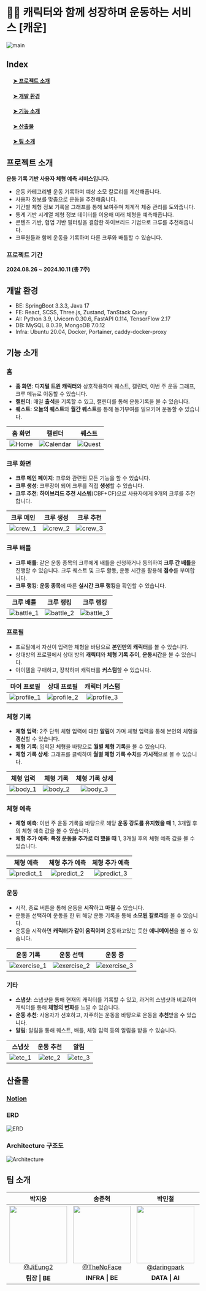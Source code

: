 # 💪🏻 캐릭터와 함께 성장하며 운동하는 서비스 [캐운]
![main](assets/main.png)

## Index
#### &emsp; [➤ 프로젝트 소개](##-프로젝트-소개)<br>
#### &emsp; [➤ 개발 환경](##-개발-환경)<br>
#### &emsp; [➤ 기능 소개](##-기능-소개)<br>
#### &emsp; [➤ 산출물](##-산출물)<br>
#### &emsp; [➤ 팀 소개](##-팀-소개)<br>

## 프로젝트 소개
**운동 기록 기반 사용자 체형 예측 서비스입니다.**
- 운동 카테고리별 운동 기록하며 예상 소모 칼로리를 계산해줍니다.
- 사용자 정보를 맞춤으로 운동을 추천해줍니다.
- 기간별 체형 정보 기록을 그래프를 통해 보여주며 체계적 체중 관리를 도와줍니다.
- 통계 기반 시계열 체형 정보 데이터를 이용해 미래 체형을 예측해줍니다.
- 콘텐츠 기반, 협업 기반 필터링을 결합한 하이브리드 기법으로 크루를 추천해줍니다.
- 크루원들과 함께 운동을 기록하며 다른 크루와 배틀할 수 있습니다.

### 프로젝트 기간
**2024.08.26 ~ 2024.10.11 (총 7주)**

## 개발 환경
- BE: SpringBoot 3.3.3, Java 17
- FE: React, SCSS, Three.js, Zustand, TanStack Query
- AI: Python 3.9, Uvicorn 0.30.6, FastAPI 0.114, TensorFlow 2.17
- DB: MySQL 8.0.39, MongoDB 7.0.12
- Infra: Ubuntu 20.04, Docker, Portainer, caddy-docker-proxy

## 기능 소개
### 홈
- **홈 화면**: **디지털 트윈 캐릭터**와 상호작용하며 퀘스트, 캘린더, 이번 주 운동 그래프, 크루 메뉴로 이동할 수 있습니다.
- **캘린더**: 매일 **출석**을 기록할 수 있고, 캘린더를 통해 운동기록을 볼 수 있습니다.
- **퀘스트**: **오늘의 퀘스트**와 **월간 퀘스트**를 통해 동기부여를 일으키며 운동할 수 있습니다.

|홈 화면|캘린더|퀘스트|
|:---:|:---:|:---:|
|![Home](assets/screenshot/home_1.jpg)|![Calendar](assets/screenshot/home_2.jpg)|![Quest](assets/screenshot/home_3.jpg)|

### 크루 화면
- **크루 메인 페이지**: 크루와 관련된 모든 기능을 할 수 있습니다.
- **크루 생성**: 크루장이 되어 크루를 직접 **생성**할 수 있습니다.
- **크루 추천**: **하이브리드 추천 시스템**(CBF+CF)으로 사용자에게 9개의 크루를 추천합니다.

|크루 메인|크루 생성|크루 추천|
|:---:|:---:|:---:|
|![crew_1](assets/screenshot/crew_1.jpg)|![crew_2](assets/screenshot/crew_2.jpg)|![crew_3](assets/screenshot/crew_3.jpg)|

### 크루 배틀

- **크루 배틀**: 같은 운동 종목의 크루에게 배틀을 신청하거나 동의하여 **크루 간 배틀**을 진행할 수 있습니다. 크루 퀘스트 및 크루 활동, 운동 시간을 활용해 **점수**를 부여합니다.
- **크루 랭킹**: **운동 종목**에 따른 **실시간 크루 랭킹**을 확인할 수 있습니다.

|크루 배틀|크루 랭킹|크루 랭킹|
|:---:|:---:|:---:|
|![battle_1](assets/screenshot/battle_1.jpg)|![battle_2](assets/screenshot/battle_2.jpg)|![battle_3](assets/screenshot/battle_3.jpg)|

### 프로필
- 프로필에서 자신이 입력한 체형을 바탕으로 **본인만의 캐릭터**를 볼 수 있습니다.
- 상대방의 프로필에서 상대 방의 **캐릭터**와 **체형 기록 추이**, **운동시간**을 볼 수 있습니다.
- 아이템을 구매하고, 장착하며 캐릭터를 **커스텀**할 수 있습니다.

|마이 프로필|상대 프로필|캐릭터 커스텀|
|:---:|:---:|:---:|
|![profile_1](assets/screenshot/profile_1.jpg)|![profile_2](assets/screenshot/profile_2.jpg)|![profile_3](assets/screenshot/profile_3.jpg)|

### 체형 기록
- **체형 입력**: 2주 단위 체형 입력에 대한 **알림**이 가며 체형 입력을 통해 본인의 체형을 **갱신**할 수 있습니다.
- **체형 기록**: 입력된 체형을 바탕으로 **월별 체형 기록**을 볼 수 있습니다.
- **체형 기록 상세**: 그래프를 클릭하여 **월별 체형 기록 수치**를 **가시적**으로 볼 수 있습니다.

|체형 입력|체형 기록|체형 기록 상세|
|:---:|:---:|:---:|
|![body_1](assets/screenshot/body_1.jpg)|![body_2](assets/screenshot/body_2.jpg)|![body_3](assets/screenshot/body_3.jpg)|

### 체형 예측
- **체형 예측**: 이번 주 운동 기록을 바탕으로 해당 **운동 강도를 유지했을 때** 1, 3개월 후의 체형 예측 값을 볼 수 있습니다.
- **체형 추가 예측**: **특정 운동을 추가로 더 했을 때** 1, 3개월 후의 체형 예측 값을 볼 수 있습니다.

|체형 예측|체형 추가 예측|체형 추가 예측|
|:---:|:---:|:---:|
|![predict_1](assets/screenshot/predict_1.jpg)|![predict_2](assets/screenshot/predict_2.jpg)|![predict_3](assets/screenshot/predict_3.jpg)|

### 운동
- 시작, 종료 버튼을 통해 운동을 **시작**하고 **마칠** 수 있습니다.
- 운동을 선택하여 운동을 한 뒤 해당 운동 기록을 통해 **소모된 칼로리**를 볼 수 있습니다.
- 운동을 시작하면 **캐릭터가 같이 움직이며** 운동하고있는 듯한 **애니메이션**을 볼 수 있습니다.

|운동 기록|운동 선택|운동 중|
|:---:|:---:|:---:|
|![exercise_1](assets/screenshot/exercise_1.jpg)|![exercise_2](assets/screenshot/exercise_2.jpg)|![exercise_3](assets/screenshot/exercise_3.jpg)|

### 기타
- **스냅샷**: 스냅샷을 통해 현재의 캐릭터를 기록할 수 있고, 과거의 스냅샷과 비교하며 캐릭터를 통해 **체형의 변화**를 느낄 수 있습니다.
- **운동 추천**: 사용자가 선호하고, 자주하는 운동을 바탕으로 운동을 **추천**받을 수 있습니다.
- **알림**: 알림을 통해 퀘스트, 배틀, 체형 입력 등의 알림을 받을 수 있습니다. 

|스냅샷|운동 추천|알림|
|:---:|:---:|:---:|
|![etc_1](assets/screenshot/etc_1.jpg)|![etc_2](assets/screenshot/etc_2.jpg)|![etc_3](assets/screenshot/etc_3.jpg)|

## 산출물
### **[Notion](https://www.notion.so/C106-df98233bbeb44e91a5bf566d7960783b)**

### ERD
![ERD](assets/erd.png)

### Architecture 구조도
![Architecture](assets/architecture.png)

## 팀 소개
<table>
<thead>
<tr>
<th style="text-align: center;"><strong>박지응</strong></th>
<th style="text-align: center;"><strong>송준혁</strong></th>
<th style="text-align: center;"><strong>박민철</strong></th>
<th style="text-align: center;"><strong>김민영</strong></th>
<th style="text-align: center;"><strong>인호현</strong></th>
<th style="text-align: center;"><strong>김민주</strong></th>
</tr>
</thead>
<tbody>
<tr>
<td align="center"><a href="https://github.com/JiEung2"><img src="https://avatars.githubusercontent.com/u/127590064?v=4" height="150" width="150" style="max-width: 100%;"> <br> @JiEung2</a></td>
<td align="center"><a href="https://github.com/TheNoFace"><img src="https://avatars.githubusercontent.com/u/3072090?v=4" height="150" width="150" style="max-width: 100%;"> <br> @TheNoFace</a></td>
<td align="center"><a href="https://github.com/daringpark"><img src="https://avatars.githubusercontent.com/u/108521994?v=4" height="150" width="150" style="max-width: 100%;"> <br> @daringpark</a></td>
<td align="center"><a href="https://github.com/minyeong981"><img src="https://avatars.githubusercontent.com/u/156265474?v=4" height="150" width="150" style="max-width: 100%;"> <br> @minyeong981</a></td>
<td align="center"><a href="https://github.com/inhohyun"><img src="https://avatars.githubusercontent.com/u/96523102?v=4" height="150" width="150" style="max-width: 100%;"> <br> @inhohyun</a></td>
<td align="center"><a href="https://github.com/MINJOO-KIM"><img src="https://avatars.githubusercontent.com/u/64532143?v=4" height="150" width="150" style="max-width: 100%;"> <br> @MINJOO-KIM</a></td>
</tr>
<tr>
<td align="center"><b>팀장 | BE</td>
<td align="center"><b>INFRA | BE</td>
<td align="center"><b>DATA | AI</td>
<td align="center"><b>FE | 3D</td>
<td align="center"><b>FE | QA</td>
<td align="center"><b>FE | DESIGN</td>
</tr>
</tbody>
</table>




